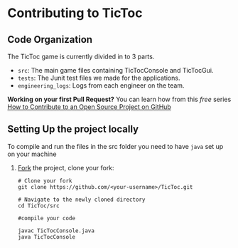 # Contributing to TicToc


## Code Organization

The TicToc game is currently divided in to 3 parts. 


- `src`: The main game files containing TicTocConsole and TicTocGui.
- `tests`: The Junit test files we made for the applications.
- `engineering_logs`: Logs from each engineer on the team.


**Working on your first Pull Request?** You can learn how from this _free_ series [How to Contribute to an Open Source Project on GitHub](https://egghead.io/series/how-to-contribute-to-an-open-source-project-on-github)

## Setting Up the project locally

To compile and run the files in the src folder you need to have `java` set up on your machine 

1.  [Fork](https://help.github.com/articles/fork-a-repo/) the project, clone your fork:

    ```
    # Clone your fork
    git clone https://github.com/<your-username>/TicToc.git

    # Navigate to the newly cloned directory
    cd TicToc/src
    
    #compile your code
    
    javac TicTocConsole.java
    java TicTocConsole
    ```
    
